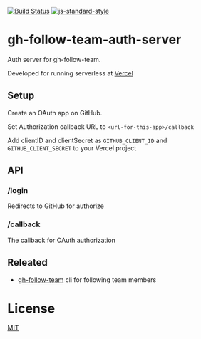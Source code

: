 [![Build Status](https://travis-ci.com/Alheimsins/gh-follow-team-auth-server.svg?branch=master)](https://travis-ci.com/Alheimsins/gh-follow-team-auth-server)
[![js-standard-style](https://img.shields.io/badge/code%20style-standard-brightgreen.svg?style=flat)](https://github.com/feross/standard)

# gh-follow-team-auth-server

Auth server for gh-follow-team.

Developed for running serverless at [Vercel](https://vercel.com) 

## Setup

Create an OAuth app on GitHub.

Set Authorization callback URL to `<url-for-this-app>/callback`

Add clientID and clientSecret as `GITHUB_CLIENT_ID` and `GITHUB_CLIENT_SECRET` to your Vercel project

## API

### /login

Redirects to GitHub for authorize

### /callback

The callback for OAuth  authorization

## Releated

- [gh-follow-team](https://github.com/Alheimsins/gh-follow-team) cli for following team members

# License

[MIT](LICENSE)
